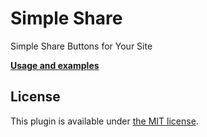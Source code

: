 # Simple Share

Simple Share Buttons for Your Site

**[Usage and examples](https://tmpfiles.xyz/simple-share/)**

## License

This plugin is available under [the MIT license](http://opensource.org/licenses/MIT).
